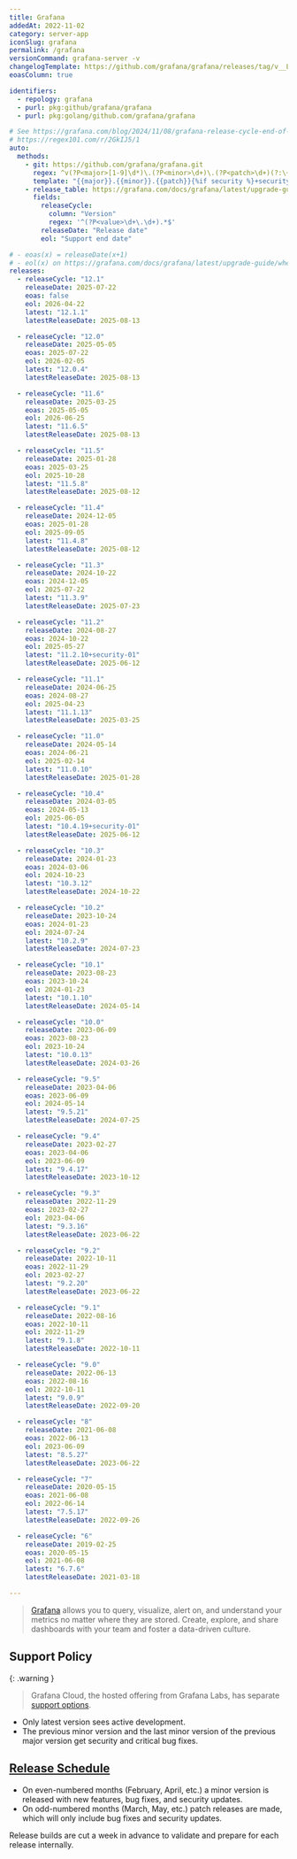 ```yaml
---
title: Grafana
addedAt: 2022-11-02
category: server-app
iconSlug: grafana
permalink: /grafana
versionCommand: grafana-server -v
changelogTemplate: https://github.com/grafana/grafana/releases/tag/v__LATEST__
eoasColumn: true

identifiers:
  - repology: grafana
  - purl: pkg:github/grafana/grafana
  - purl: pkg:golang/github.com/grafana/grafana

# See https://grafana.com/blog/2024/11/08/grafana-release-cycle-end-of-year-update/#grafana-security-releases-improved-version-naming-convention
# https://regex101.com/r/2GkIJ5/1
auto:
  methods:
    - git: https://github.com/grafana/grafana.git
      regex: ^v(?P<major>[1-9]\d*)\.(?P<minor>\d+)\.(?P<patch>\d+)(?:\+security-(?P<security>\d+))?$
      template: "{{major}}.{{minor}}.{{patch}}{%if security %}+security-{{security}}{%endif%}"
    - release_table: https://grafana.com/docs/grafana/latest/upgrade-guide/when-to-upgrade/
      fields:
        releaseCycle:
          column: "Version"
          regex: '^(?P<value>\d+\.\d+).*$'
        releaseDate: "Release date"
        eol: "Support end date"

# - eoas(x) = releaseDate(x+1)
# - eol(x) on https://grafana.com/docs/grafana/latest/upgrade-guide/when-to-upgrade/#what-to-know-about-version-support
releases:
  - releaseCycle: "12.1"
    releaseDate: 2025-07-22
    eoas: false
    eol: 2026-04-22
    latest: "12.1.1"
    latestReleaseDate: 2025-08-13

  - releaseCycle: "12.0"
    releaseDate: 2025-05-05
    eoas: 2025-07-22
    eol: 2026-02-05
    latest: "12.0.4"
    latestReleaseDate: 2025-08-13

  - releaseCycle: "11.6"
    releaseDate: 2025-03-25
    eoas: 2025-05-05
    eol: 2026-06-25
    latest: "11.6.5"
    latestReleaseDate: 2025-08-13

  - releaseCycle: "11.5"
    releaseDate: 2025-01-28
    eoas: 2025-03-25
    eol: 2025-10-28
    latest: "11.5.8"
    latestReleaseDate: 2025-08-12

  - releaseCycle: "11.4"
    releaseDate: 2024-12-05
    eoas: 2025-01-28
    eol: 2025-09-05
    latest: "11.4.8"
    latestReleaseDate: 2025-08-12

  - releaseCycle: "11.3"
    releaseDate: 2024-10-22
    eoas: 2024-12-05
    eol: 2025-07-22
    latest: "11.3.9"
    latestReleaseDate: 2025-07-23

  - releaseCycle: "11.2"
    releaseDate: 2024-08-27
    eoas: 2024-10-22
    eol: 2025-05-27
    latest: "11.2.10+security-01"
    latestReleaseDate: 2025-06-12

  - releaseCycle: "11.1"
    releaseDate: 2024-06-25
    eoas: 2024-08-27
    eol: 2025-04-23
    latest: "11.1.13"
    latestReleaseDate: 2025-03-25

  - releaseCycle: "11.0"
    releaseDate: 2024-05-14
    eoas: 2024-06-21
    eol: 2025-02-14
    latest: "11.0.10"
    latestReleaseDate: 2025-01-28

  - releaseCycle: "10.4"
    releaseDate: 2024-03-05
    eoas: 2024-05-13
    eol: 2025-06-05
    latest: "10.4.19+security-01"
    latestReleaseDate: 2025-06-12

  - releaseCycle: "10.3"
    releaseDate: 2024-01-23
    eoas: 2024-03-06
    eol: 2024-10-23
    latest: "10.3.12"
    latestReleaseDate: 2024-10-22

  - releaseCycle: "10.2"
    releaseDate: 2023-10-24
    eoas: 2024-01-23
    eol: 2024-07-24
    latest: "10.2.9"
    latestReleaseDate: 2024-07-23

  - releaseCycle: "10.1"
    releaseDate: 2023-08-23
    eoas: 2023-10-24
    eol: 2024-01-23
    latest: "10.1.10"
    latestReleaseDate: 2024-05-14

  - releaseCycle: "10.0"
    releaseDate: 2023-06-09
    eoas: 2023-08-23
    eol: 2023-10-24
    latest: "10.0.13"
    latestReleaseDate: 2024-03-26

  - releaseCycle: "9.5"
    releaseDate: 2023-04-06
    eoas: 2023-06-09
    eol: 2024-05-14
    latest: "9.5.21"
    latestReleaseDate: 2024-07-25

  - releaseCycle: "9.4"
    releaseDate: 2023-02-27
    eoas: 2023-04-06
    eol: 2023-06-09
    latest: "9.4.17"
    latestReleaseDate: 2023-10-12

  - releaseCycle: "9.3"
    releaseDate: 2022-11-29
    eoas: 2023-02-27
    eol: 2023-04-06
    latest: "9.3.16"
    latestReleaseDate: 2023-06-22

  - releaseCycle: "9.2"
    releaseDate: 2022-10-11
    eoas: 2022-11-29
    eol: 2023-02-27
    latest: "9.2.20"
    latestReleaseDate: 2023-06-22

  - releaseCycle: "9.1"
    releaseDate: 2022-08-16
    eoas: 2022-10-11
    eol: 2022-11-29
    latest: "9.1.8"
    latestReleaseDate: 2022-10-11

  - releaseCycle: "9.0"
    releaseDate: 2022-06-13
    eoas: 2022-08-16
    eol: 2022-10-11
    latest: "9.0.9"
    latestReleaseDate: 2022-09-20

  - releaseCycle: "8"
    releaseDate: 2021-06-08
    eoas: 2022-06-13
    eol: 2023-06-09
    latest: "8.5.27"
    latestReleaseDate: 2023-06-22

  - releaseCycle: "7"
    releaseDate: 2020-05-15
    eoas: 2021-06-08
    eol: 2022-06-14
    latest: "7.5.17"
    latestReleaseDate: 2022-09-26

  - releaseCycle: "6"
    releaseDate: 2019-02-25
    eoas: 2020-05-15
    eol: 2021-06-08
    latest: "6.7.6"
    latestReleaseDate: 2021-03-18

---
```


> [Grafana](https://grafana.com/grafana/) allows you to query, visualize, alert on, and understand
> your metrics no matter where they are stored. Create, explore, and share dashboards with your team
> and foster a data-driven culture.

## Support Policy

{: .warning }

> Grafana Cloud, the hosted offering from Grafana Labs, has separate [support options](https://grafana.com/docs/grafana-cloud/account-management/support/).

- Only latest version sees active development.
- The previous minor version and the last minor version of the previous major version get security
  and critical bug fixes.

## [Release Schedule](https://grafana.com/blog/2022/12/13/grafana-releases-new-2023-release-schedule/)

- On even-numbered months (February, April, etc.) a minor version is released with new
  features, bug fixes, and security updates.
- On odd-numbered months (March, May, etc.) patch releases are made, which will only include bug
  fixes and security updates.

Release builds are cut a week in advance to validate and prepare for each release internally.
